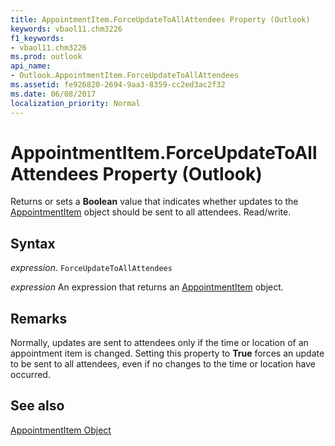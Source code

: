 ```yaml
---
title: AppointmentItem.ForceUpdateToAllAttendees Property (Outlook)
keywords: vbaol11.chm3226
f1_keywords:
- vbaol11.chm3226
ms.prod: outlook
api_name:
- Outlook.AppointmentItem.ForceUpdateToAllAttendees
ms.assetid: fe926820-2694-9aa3-8359-cc2ed3ac2f32
ms.date: 06/08/2017
localization_priority: Normal
---
```



# AppointmentItem.ForceUpdateToAllAttendees Property (Outlook)

Returns or sets a  **Boolean** value that indicates whether updates to the [AppointmentItem](Outlook.AppointmentItem.md) object should be sent to all attendees. Read/write.


## Syntax

_expression_. `ForceUpdateToAllAttendees`

 _expression_ An expression that returns an [AppointmentItem](./Outlook.AppointmentItem.md) object.


## Remarks

Normally, updates are sent to attendees only if the time or location of an appointment item is changed. Setting this property to  **True** forces an update to be sent to all attendees, even if no changes to the time or location have occurred.


## See also


[AppointmentItem Object](Outlook.AppointmentItem.md)


